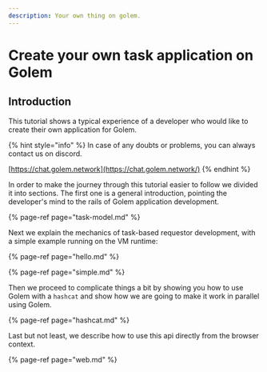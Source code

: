 ```yaml
---
description: Your own thing on golem.
---
```


# Create your own task application on Golem

## Introduction

This tutorial shows a typical experience of a developer who would like to create their own application for Golem.

{% hint style="info" %}
In case of any doubts or problems, you can always contact us on discord.

[https://chat.golem.network](https://chat.golem.network/)
{% endhint %}

In order to make the journey through this tutorial easier to follow we divided it into sections.
The first one is a general introduction, pointing the developer's mind to the rails of Golem application development.

{% page-ref page="task-model.md" %}

Next we explain the mechanics of task-based requestor development, with a simple example running on the VM runtime:

{% page-ref page="hello.md" %}

{% page-ref page="simple.md" %}

Then we proceed to complicate things a bit by showing you how to use Golem with a `hashcat` and show how we are going to make it work in parallel using Golem.

{% page-ref page="hashcat.md" %}

Last but not least, we describe how to use this api directly from the browser context.

{% page-ref page="web.md" %}
